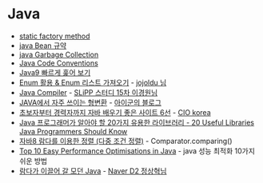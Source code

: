 # Java

- [static factory method](http://aroundck.tistory.com/2)
- [java Bean 규약](https://trello.com/c/ErK5cZAn/373-java-bean-%EA%B7%9C%EC%95%BD)
- [java Garbage Collection](http://d2.naver.com/helloworld/1329)
- [Java Code Conventions](http://myeonguni.tistory.com/1596)
- [Java9 빠르게 훑어 보기](https://www.popit.kr/나만-모르고-있던-java9-빠르게-보기/)
- [Enum 활용 & Enum 리스트 가져오기](http://jojoldu.tistory.com/122?category=635881) - [jojoldu 님](https://github.com/jojoldu)
- [Java Compiler](https://www.slipp.net/wiki/display/SLS/%231+Java+Compiler) - [SLiPP 스터디 15차 이경원님](https://www.slipp.net/wiki/display/~leekw3747@gmail.com)
- [JAVA에서 자주 쓰이는 형변환](http://theeye.pe.kr/archives/457) - [아이군의 블로그](http://theeye.pe.kr/)
- [초보자부터 경력자까지 자바 배우기 좋은 사이트 6선](http://www.ciokorea.com/news/39060#csidx7b5baee9fcebe0383c4ff57d549b45f) - [CIO korea](http://www.ciokorea.com/)
- [Java 프로그래머가 알아야 할 20가지 유용한 라이브러리 - 20 Useful Libraries Java Programmers Should Know](https://dzone.com/articles/20-useful-open-source-libraries-for-java-programme)
- [자바8 람다를 이용한 정렬 (다중 조건 정렬)](http://broduck.tistory.com/6) - Comparator.comparing()
- [Top 10 Easy Performance Optimisations in Java](https://blog.jooq.org/2015/02/05/top-10-easy-performance-optimisations-in-java/) - java 성능 최적화 10가지 쉬운 방법
- [람다가 이끌어 갈 모던 Java](https://d2.naver.com/helloworld/4911107) - [Naver D2 정상혁님](https://d2.naver.com/search?keyword=%EC%A0%95%EC%83%81%ED%98%81)

